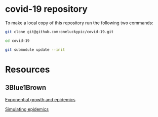 # covid-19 repository

To make a local copy of this repository run the following two commands:

```bash
git clone git@github.com:oneluckypic/covid-19.git

cd covid-19

git submodule update --init
```

# Resources

## 3Blue1Brown

[Exponential growth and epidemics](https://www.youtube.com/watch?v=Kas0tIxDvrg)

[Simulating epidemics](https://www.youtube.com/watch?v=gxAaO2rsdIs)

